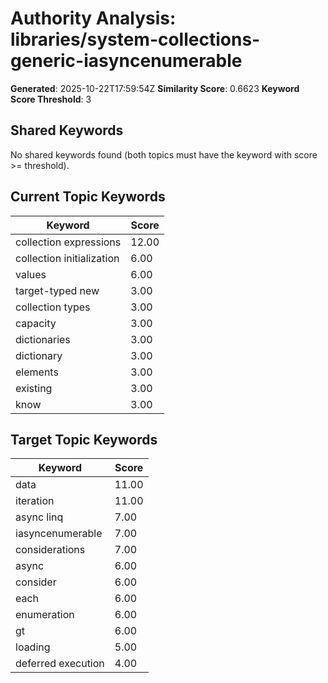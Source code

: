 # Authority Analysis: libraries/system-collections-generic-iasyncenumerable

**Generated**: 2025-10-22T17:59:54Z
**Similarity Score**: 0.6623
**Keyword Score Threshold**: 3

## Shared Keywords

No shared keywords found (both topics must have the keyword with score >= threshold).

## Current Topic Keywords

| Keyword | Score |
|---------|-------|
| collection expressions | 12.00 |
| collection initialization | 6.00 |
| values | 6.00 |
| target-typed new | 3.00 |
| collection types | 3.00 |
| capacity | 3.00 |
| dictionaries | 3.00 |
| dictionary | 3.00 |
| elements | 3.00 |
| existing | 3.00 |
| know | 3.00 |

## Target Topic Keywords

| Keyword | Score |
|---------|-------|
| data | 11.00 |
| iteration | 11.00 |
| async linq | 7.00 |
| iasyncenumerable | 7.00 |
| considerations | 7.00 |
| async | 6.00 |
| consider | 6.00 |
| each | 6.00 |
| enumeration | 6.00 |
| gt | 6.00 |
| loading | 5.00 |
| deferred execution | 4.00 |


